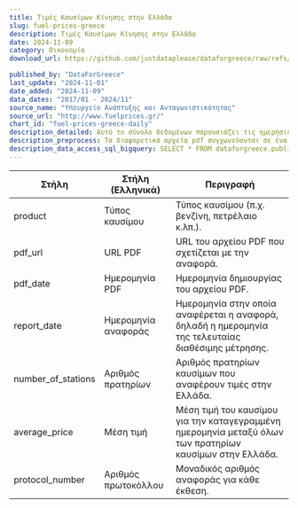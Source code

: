 ```yaml
---
title: Τιμές Καυσίμων Κίνησης στην Ελλάδα
slug: fuel-prices-greece
description: Τιμές Καυσίμων Κίνησης στην Ελλάδα
date: 2024-11-09
category: Οικονομία
download_url: https://github.com/justdataplease/dataforgreece/raw/refs/heads/main/data/fuel-prices-greece/fuel-prices-greece.zip

published_by: "DataForGreece"
last_update: "2024-11-01"
date_added: "2024-11-09"
data_dates: "2017/01 - 2024/11"
source_name: "Υπουργείο Ανάπτυξης και Ανταγωνιστικότητας"
source_url: "http://www.fuelprices.gr/"
chart_id: "fuel-prices-greece-daily"
description_detailed: Αυτό το σύνολο δεδομένων παρουσιάζει τις ημερήσιες τιμές καυσίμων σε όλη την Ελλάδα, συμπεριλαμβανομένων των τύπων καυσίμων, του αριθμού πρατηρίων, των μέσων τιμών και των αναγνωριστικών των αναφορών, βοηθώντας τους καταναλωτές να κατανοήσουν τις τάσεις των τιμών. Κοινοποιείται από το Υπουργείο Ανάπτυξης στο fuelprices.gr, με στόχο την ενημέρωση των καταναλωτών. Παρότι γίνονται προσπάθειες για ακρίβεια, το Υπουργείο δημοσιεύει τα δεδομένα όπως λαμβάνονται από τα πρατήρια και δεν εγγυάται την πληρότητά τους.
description_preprocess: Τα διαφορετικά αρχεία pdf συγχωνεύονται σε ένα ενιαίο σύνολο δεδομένων και καθαρίζονται για να διασφαλιστεί η συνέπεια.
description_data_access_sql_bigquery: SELECT * FROM dataforgreece.public_data.fuel_prices_greece_v
---
```


| **Στήλη**          | **Στήλη (Ελληνικά)** | **Περιγραφή**                                                                                           |
|--------------------|-------------------------------------------|-----------------------------------------------------------------------------------------------------------------------|
| product            | Τύπος καυσίμου                            | Τύπος καυσίμου (π.χ. βενζίνη, πετρέλαιο κ.λπ.).                                                                       |
| pdf_url            | URL PDF                                   | URL του αρχείου PDF που σχετίζεται με την αναφορά.                                                                     |
| pdf_date           | Ημερομηνία PDF                            | Ημερομηνία δημιουργίας του αρχείου PDF.                                                                                |
| report_date        | Ημερομηνία αναφοράς                       | Ημερομηνία στην οποία αναφέρεται η αναφορά, δηλαδή η ημερομηνία της τελευταίας διαθέσιμης μέτρησης.                    |
| number_of_stations | Αριθμός πρατηρίων                         | Αριθμός πρατηρίων καυσίμων που αναφέρουν τιμές στην Ελλάδα.                                                           |
| average_price      | Μέση τιμή                                 | Μέση τιμή του καυσίμου για την καταγεγραμμένη ημερομηνία μεταξύ όλων των πρατηρίων καυσίμων στην Ελλάδα.              |
| protocol_number    | Αριθμός πρωτοκόλλου                       | Μοναδικός αριθμός αναφοράς για κάθε έκθεση.                                                                           |











